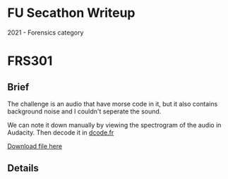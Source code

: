 # FU Secathon Writeup

2021 - Forensics category

# FRS301

## Brief

The challenge is an audio that have morse code in it, but it also contains background noise and I couldn't seperate the sound.

We can note it down manually by viewing the spectrogram of the audio in Audacity. Then decode it in [dcode.fr](https://www.dcode.fr/morse-code)

[Download file here](https://github.com/n3ddih/FuSec2021_Writeup_FRS/raw/main/FRS302/echoslambyjava.wav)

## Details


